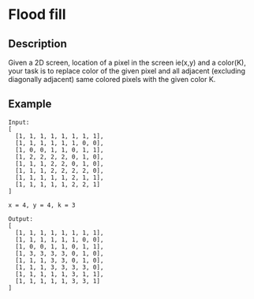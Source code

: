 # Flood fill

## Description

Given a 2D screen, location of a pixel in the screen ie(x,y) and a color(K), your task is to replace color of the given pixel and all adjacent (excluding diagonally adjacent) same colored pixels with the given color K.

## Example

```
Input:
[
  [1, 1, 1, 1, 1, 1, 1, 1],
  [1, 1, 1, 1, 1, 1, 0, 0],
  [1, 0, 0, 1, 1, 0, 1, 1],
  [1, 2, 2, 2, 2, 0, 1, 0],
  [1, 1, 1, 2, 2, 0, 1, 0],
  [1, 1, 1, 2, 2, 2, 2, 0],
  [1, 1, 1, 1, 1, 2, 1, 1],
  [1, 1, 1, 1, 1, 2, 2, 1]
]

x = 4, y = 4, k = 3

Output:
[
  [1, 1, 1, 1, 1, 1, 1, 1],
  [1, 1, 1, 1, 1, 1, 0, 0],
  [1, 0, 0, 1, 1, 0, 1, 1], 
  [1, 3, 3, 3, 3, 0, 1, 0],
  [1, 1, 1, 3, 3, 0, 1, 0],
  [1, 1, 1, 3, 3, 3, 3, 0],
  [1, 1, 1, 1, 1, 3, 1, 1],
  [1, 1, 1, 1, 1, 3, 3, 1]
]
```
